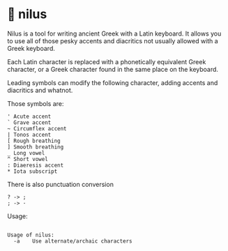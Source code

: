 # 🏺 nilus

Nilus is a tool for writing ancient Greek with a Latin keyboard. It allows you to use all of those pesky accents and diacritics not usually allowed with a Greek keyboard.

Each Latin character is replaced with a phonetically equivalent Greek character, or a Greek character found in the same place on the keyboard.

Leading symbols can modify the following character, adding accents and diacritics and whatnot.

Those symbols are:

```
' Acute accent
` Grave accent
~ Circumflex accent
| Tonos accent
[ Rough breathing
] Smooth breathing
_ Long vowel
^ Short vowel
: Diaeresis accent
* Iota subscript
```

There is also punctuation conversion

```
? -> ;
; -> ·
```

Usage:

```nilus [TEXT]... (also accepts input from STDIN)

Usage of nilus:
  -a	Use alternate/archaic characters
```
